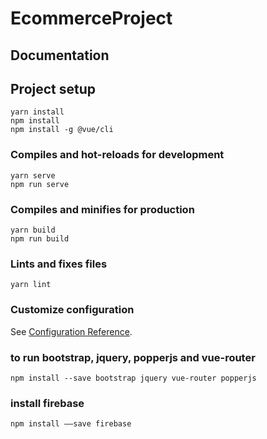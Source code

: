 # EcommerceProject
## Documentation 

## Project setup
```
yarn install
npm install
npm install -g @vue/cli
```

### Compiles and hot-reloads for development
```
yarn serve
npm run serve
```

### Compiles and minifies for production
```
yarn build
npm run build
```

### Lints and fixes files
```
yarn lint
```

### Customize configuration
See [Configuration Reference](https://cli.vuejs.org/config/).
### to run bootstrap, jquery, popperjs and vue-router
```
npm install --save bootstrap jquery vue-router popperjs
```
### install firebase
```
npm install ——save firebase
```
